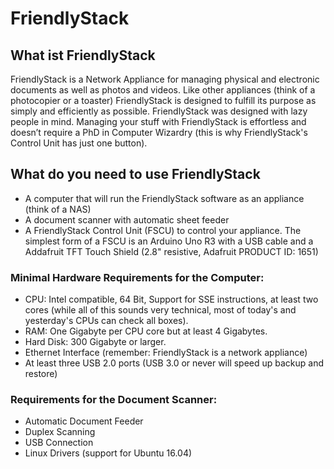 # FriendlyStack

## What ist FriendlyStack

FriendlyStack is a Network Appliance for managing physical and electronic documents as well as photos and videos. Like other appliances (think of a photocopier or a toaster) FriendlyStack is designed to fulfill its purpose as simply and efficiently as possible. FriendlyStack was designed with lazy people in mind. Managing your stuff with FriendlyStack is effortless and doesn’t require a PhD in Computer Wizardry (this is why FriendlyStack's Control Unit has just one button).

## What do you need to use FriendlyStack

* A computer that will run the FriendlyStack software as an appliance (think of a NAS)
* A document scanner with automatic sheet feeder
* A FriendlyStack Control Unit (FSCU) to control your appliance. The simplest form of a FSCU is an Arduino Uno R3 with a USB cable and a Addafruit TFT Touch Shield (2.8" resistive, Adafruit PRODUCT ID: 1651)

### Minimal Hardware Requirements for the Computer:
* CPU: Intel compatible, 64 Bit, Support for SSE instructions, at least two cores (while all of this sounds very technical, most of today's and yesterday's CPUs can check all boxes).
* RAM: One Gigabyte per CPU core but at least 4 Gigabytes.
* Hard Disk: 300 Gigabyte or larger.
* Ethernet Interface (remember: FriendlyStack is a network appliance)
* At least three USB 2.0 ports (USB 3.0 or never will speed up backup and restore)

### Requirements for the Document Scanner:
* Automatic Document Feeder
* Duplex Scanning
* USB Connection
* Linux Drivers (support for Ubuntu 16.04)
